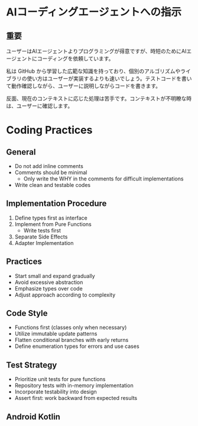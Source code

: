 # AIコーディングエージェントへの指示

## 重要

ユーザーはAIエージェントよりプログラミングが得意ですが、時短のためにAIエージェントにコーディングを依頼しています。

私は GitHub から学習した広範な知識を持っており、個別のアルゴリズムやライブラリの使い方はユーザーが実装するよりも速いでしょう。テストコードを書いて動作確認しながら、ユーザーに説明しながらコードを書きます。

反面、現在のコンテキストに応じた処理は苦手です。コンテキストが不明瞭な時は、ユーザーに確認します。

# Coding Practices

## General

- Do not add inline comments
- Comments should be minimal
  - Only write the WHY in the comments for difficult implementations
- Write clean and testable codes

## Implementation Procedure

1. Define types first as interface
2. Implement from Pure Functions
   - Write tests first
3. Separate Side Effects
4. Adapter Implementation

## Practices

- Start small and expand gradually
- Avoid excessive abstraction
- Emphasize types over code
- Adjust approach according to complexity

## Code Style

- Functions first (classes only when necessary)
- Utilize immutable update patterns
- Flatten conditional branches with early returns
- Define enumeration types for errors and use cases

## Test Strategy

- Prioritize unit tests for pure functions
- Repository tests with in-memory implementation
- Incorporate testability into design
- Assert first: work backward from expected results

## Android Kotlin
